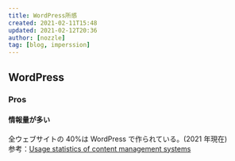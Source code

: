 ```yaml
---
title: WordPress所感
created: 2021-02-11T15:48
updated: 2021-02-12T20:36
author: [nozzle]
tag: [blog, imperssion]
---
```


## WordPress

### Pros

#### 情報量が多い

全ウェブサイトの 40%は WordPress で作られている。(2021 年現在)  
参考：[Usage statistics of content management systems](https://w3techs.com/technologies/overview/content_management)
